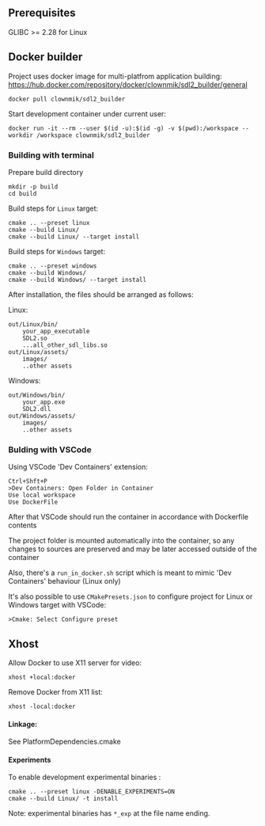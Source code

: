 ## Prerequisites
GLIBC >= 2.28 for Linux

## Docker builder
Project uses docker image for multi-platfrom application building:
https://hub.docker.com/repository/docker/clownmik/sdl2_builder/general

```
docker pull clownmik/sdl2_builder
```

Start development container under current user:
```
docker run -it --rm --user $(id -u):$(id -g) -v $(pwd):/workspace --workdir /workspace clownmik/sdl2_builder
```

### Building with terminal
Prepare build directory
```
mkdir -p build
cd build
```

Build steps for `Linux` target:
```
cmake .. --preset linux
cmake --build Linux/
cmake --build Linux/ --target install
```

Build steps for `Windows` target:
```
cmake .. --preset windows
cmake --build Windows/
cmake --build Windows/ --target install
```

After installation, the files should be arranged as follows:

Linux:
```
out/Linux/bin/
    your_app_executable
    SDL2.so
    ...all_other_sdl_libs.so
out/Linux/assets/
    images/
    ..other assets
```
Windows:
```
out/Windows/bin/
    your_app.exe
    SDL2.dll
out/Windows/assets/
    images/
    ..other assets
```

### Bulding with VSCode

Using VSCode 'Dev Containers' extension:
```
Ctrl+Shft+P
>Dev Containers: Open Folder in Container
Use local workspace
Use DockerFile
```
After that VSCode should run the container in accordance with Dockerfile contents

The project folder is mounted automatically into the container, 
so any changes to sources are preserved and may be later accessed outside of the container

Also, there's a ```run_in_docker.sh``` script which is meant to mimic 'Dev Containers' behaviour (Linux only)

It's also possible to use ```CMakePresets.json``` to configure project for Linux or Windows target with VSCode:

```>Cmake: Select Configure preset```

## Xhost
Allow Docker to use X11 server for video:
```
xhost +local:docker
```
Remove Docker from X11 list:
```
xhost -local:docker
```

#### Linkage:

See PlatformDependencies.cmake

#### Experiments

To enable development experimental binaries :
```
cmake .. --preset linux -DENABLE_EXPERIMENTS=ON
cmake --build Linux/ -t install
```
Note: experimental binaries has `*_exp` at the file name ending.